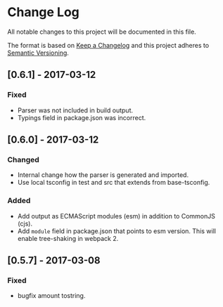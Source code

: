 # Change Log
All notable changes to this project will be documented in this file.

The format is based on [Keep a Changelog](http://keepachangelog.com/) 
and this project adheres to [Semantic Versioning](http://semver.org/).

## [0.6.1] - 2017-03-12
### Fixed
- Parser was not included in build output.
- Typings field in package.json was incorrect.

## [0.6.0] - 2017-03-12
### Changed
- Internal change how the parser is generated and imported.
- Use local tsconfig in test and src that extends from base-tsconfig.

### Added
- Add output as ECMAScript modules (esm) in addition to CommonJS (cjs).
- Add `module` field in package.json that points to esm version. This will enable tree-shaking in webpack 2.

## [0.5.7] - 2017-03-08
### Fixed
- bugfix amount tostring.
